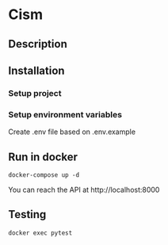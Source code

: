 # Cism
## Description
## Installation
### Setup project

### Setup environment variables
Create .env file based on .env.example

## Run in docker

```docker-compose up -d```

You can reach the API at http://localhost:8000

## Testing

```docker exec pytest```